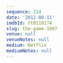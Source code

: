 ```yaml
---
sequence: 214
date: '2012-08-11'
imdbId: tt0119174
slug: the-game-1997
venue: null
venueNotes: null
medium: Netflix
mediumNotes: null
---
```


